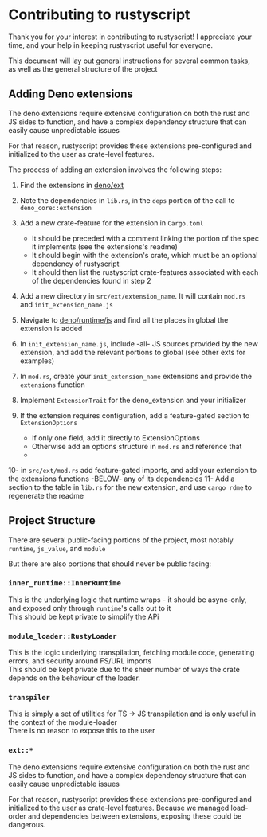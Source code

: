 # Contributing to rustyscript

Thank you for your interest in contributing to rustyscript! I appreciate your time, and your help in keeping rustyscript useful for everyone.

This document will lay out general instructions for several common tasks, as well as the general structure of the project

## Adding Deno extensions
The deno extensions require extensive configuration on both the rust and JS sides to function, and have a complex dependency structure that
can easily cause unpredictable issues

For that reason, rustyscript provides these extensions pre-configured and initialized to the user as crate-level features.

The process of adding an extension involves the following steps:

1. Find the extensions in [deno/ext](https://github.com/denoland/deno/tree/main/ext)
2. Note the dependencies in `lib.rs`, in the `deps` portion of the call to `deno_core::extension`
3. Add a new crate-feature for the extension in `Cargo.toml`

   - It should be preceded with a comment linking the portion of the spec it implements (see the extensions's readme)
   - It should begin with the extension's crate, which must be an optional dependency of rustyscript
   - It should then list the rustyscript crate-features associated with each of the dependencies found in step 2
   
4. Add a new directory in `src/ext/extension_name`. It will contain `mod.rs` and `init_extension_name.js`
5. Navigate to [deno/runtime/js](https://github.com/denoland/deno/tree/main/runtime/js) and find all the places in global the extension is added
6. In `init_extension_name.js`, include -all- JS sources provided by the new extension, and add the relevant portions to global (see other exts for examples)
7. In `mod.rs`, create your `init_extension_name` extensions and provide the `extensions` function
8. Implement `ExtensionTrait` for the deno_extension and your initializer
9. If the extension requires configuration, add a feature-gated section to `ExtensionOptions`

   - If only one field, add it directly to ExtensionOptions
   - Otherwise add an options structure in `mod.rs` and reference that
   - 
10- in `src/ext/mod.rs` add feature-gated imports, and add your extension to the extensions functions -BELOW- any of its dependencies
11- Add a section to the table in `lib.rs` for the new extension, and use `cargo rdme` to regenerate the readme

## Project Structure

There are several public-facing portions of the project, most notably `runtime`, `js_value`, and `module`

But there are also portions that should never be public facing:

### `inner_runtime::InnerRuntime`
This is the underlying logic that runtime wraps - it should be async-only, and exposed only through `runtime`'s calls out to it  
This should be kept private to simplify the APi

### `module_loader::RustyLoader`
This is the logic underlying transpilation, fetching module code, generating errors, and security around FS/URL imports  
This should be kept private due to the sheer number of ways the crate depends on the behaviour of the loader.

### `transpiler`
This is simply a set of utilities for TS -> JS transpilation and is only useful in the context of the module-loader  
There is no reason to expose this to the user

### `ext::*`
The deno extensions require extensive configuration on both the rust and JS sides to function, and have a complex dependency structure that
can easily cause unpredictable issues

For that reason, rustyscript provides these extensions pre-configured and initialized to the user as crate-level features. Because we managed load-order
and dependencies between extensions, exposing these could be dangerous.
